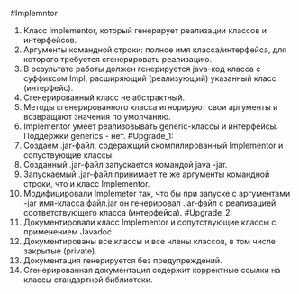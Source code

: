 #Implemntor
1. Класс Implementor, который генерирует реализации классов и интерфейсов.
2. Аргументы командной строки: полное имя класса/интерфейса, для которого требуется сгенерировать реализацию.
3. В результате работы должен генерируется java-код класса с суффиксом Impl, расширяющий (реализующий) указанный класс (интерфейс).
4. Сгенерированный класс не абстрактный.
5. Методы сгенерированного класса игнорируют свои аргументы и возвращают значения по умолчанию.
6. Implementor умеет реализовывать generic-классы и интерфейсы. Поддержки generics - нет.
#Upgrade_1:
7. Создаем .jar-файл, содеражщий скомпилированный Implementor и сопуствующие классы.
8. Созданный .jar-файл запускается командой java -jar.
9. Запускаемый .jar-файл принимает те же аргументы командной строки, что и класс Implementor.
10. Модифицировали Implemetor так, что бы при запуске с аргументами -jar имя-класса файл.jar он генерировал .jar-файл с реализацией соответствующего класса (интерфейса).
#Upgrade_2:
11. Документировали класс Implementor и сопутствующие классы с применением Javadoc.
12. Документированы все классы и все члены классов, в том числе закрытые (private).
13. Документация генерируется без предупреждений.
14. Сгенерированная документация содержит корректные ссылки на классы стандартной библиотеки.

